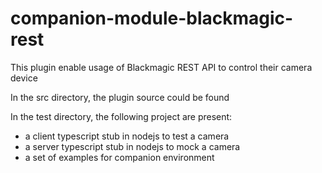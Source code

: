 # companion-module-blackmagic-rest
This plugin enable usage of Blackmagic REST API to control their camera device

In the src directory, the plugin source could be found

In the test directory, the following project are present:
- a client typescript stub in nodejs to test a camera
- a server typescript stub in nodejs to mock a camera
- a set of examples for companion environment

